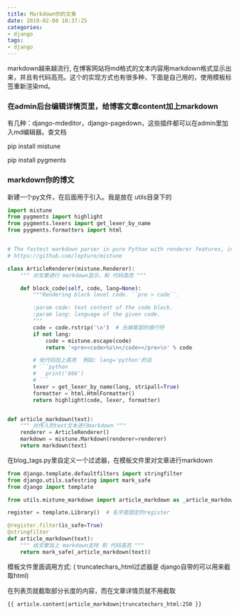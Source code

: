 ```yaml
---
title: Markdown你的文章
date: 2019-02-08 18:37:25
categories:
- django
tags:
- django
---
```


markdown越来越流行, 在博客网站将md格式的文本内容用markdown格式显示出来，并且有代码高亮。这个的实现方式也有很多种，下面是自己用的，使用模板标签重新渲染md。



### 在admin后台编辑详情页里，给博客文章content加上markdown

有几种：django-mdeditor，django-pagedown，这些插件都可以在admin里加入md编辑器。查文档

pip install mistune

pip install pygments



### markdown你的博文

新建一个py文件，在后面用于引入。我是放在 utils目录下的

```python
import mistune
from pygments import highlight
from pygments.lexers import get_lexer_by_name
from pygments.formatters import html


# The fastest markdown parser in pure Python with renderer features, inspired by marked.
# https://github.com/lepture/mistune

class ArticleRenderer(mistune.Renderer):
    """ 对文章进行 markdown显示，和 代码高亮 """

    def block_code(self, code, lang=None):
        """Rendering block level code. ``pre > code``.

        :param code: text content of the code block.
        :param lang: language of the given code.
        """
        code = code.rstrip('\n')  # 去掉尾部的换行符
        if not lang:
            code = mistune.escape(code)
            return '<pre><code>%s\n</code></pre>\n' % code

        # 给代码加上高亮  例如: lang='python'的话
        # ```python
        #   print('666')
        # ```
        lexer = get_lexer_by_name(lang, stripall=True)
        formatter = html.HtmlFormatter()
        return highlight(code, lexer, formatter)


def article_markdown(text):
    """ 对传入的text文本进行markdown """
    renderer = ArticleRenderer()
    markdown = mistune.Markdown(renderer=renderer)
    return markdown(text)

```



在blog_tags.py里自定义一个过滤器，在模板文件里对文章进行markdown

```python
from django.template.defaultfilters import stringfilter
from django.utils.safestring import mark_safe
from django import template

from utils.mistune_markdown import article_markdown as _article_markdown

register = template.Library()  # 名字是固定的register

@register.filter(is_safe=True)
@stringfilter
def article_markdown(text):
    """ 给文章加上 markdown支持 和 代码高亮 """
    return mark_safe(_article_markdown(text))
```



模板文件里面调用方式:   ( truncatechars_html过滤器是 django自带的可以用来截取html)

在列表页就截取部分长度的内容，而在文章详情页就不用截取

```
{{ article.content|article_markdown|truncatechars_html:250 }}
```